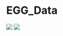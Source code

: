 # EGG_Data

<img src="https://img.shields.io/badge/Python-3776AB?style=for-the-badge&logo=Python&logoColor=white">
<img src="https://img.shields.io/badge/OpenJDK-3776AB?style=for-the-badge&logo=JDK&logoColor=white">


